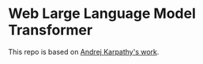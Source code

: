 # Web Large Language Model Transformer

This repo is based on [Andrej Karpathy's work](https://github.com/karpathy/nanoGPT).




